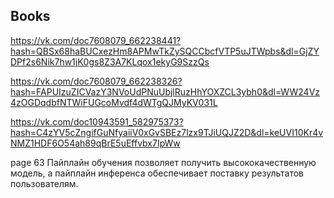 ## Books

https://vk.com/doc7608079_662238441?hash=QBSx68haBUCxezHm8APMwTkZySQCCbcfVTP5uJTWpbs&dl=GjZYDPf2s6Nik7hw1jK0gs8Z3A7KLqox1ekyG9SzzQs

https://vk.com/doc7608079_662238326?hash=FAPUIzuZICVazY3NVoUdPNuUbjlRuzHhYOXZCL3ybh0&dl=WW24Vz4zOGDqdbfNTWiFUGcoMvdf4dWTgQJMyKV031L

https://vk.com/doc10943591_582975373?hash=C4zYV5cZngifGuNfyaiiV0xGvSBEz7lzx9TJiUQJZ2D&dl=keUVI10Kr4vNMZ1HDF6O54ah89qBrE5uEffvbx7IpWw

page 63
 Пайплайн обучения позволяет
получить высококачественную модель, а пайплайн инференса обеспечивает
поставку результатов пользователям. 
